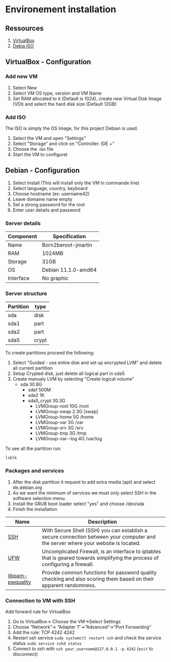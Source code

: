 # Environement installation

## Ressources
1. [VirtualBox](https://www.virtualbox.org/)
2. [Debia ISO](https://cdimage.debian.org/debian-cd/current/amd64/iso-cd/)

## VirtualBox - Configuration

### Add new VM

1. Select New
2. Select VM OS type, version and VM Name
3. Set RAM allocated to it (Default is 1024), create new Virtual Disk Image (VDI) and select the hard disk size (Default 12GB)

### Add ISO

The ISO is simply the OS Image, for this project Debian is used.
1. Select the VM and open "Settings"
2. Select "Storage" and click on "Controller: IDE +"
3. Choose the .iso file
4. Start the VM to configuret

## Debian - Configuration

1. Select Install (This will install only the VM in commande line)
2. Select language, country, keyboard
3. Choose hostname (ex: username42)
4. Leave domaine name empty
5. Set a strong password for the root
6. Enter user details and password

### Server details

| Component | Specification |
|--|--|
| Name | Born2beroot-jmartin |
| RAM | 1024MB |
| Storage | 31GB |
| OS | Debian 11.1.0-amd64 |
| Interface | No graphic |

### Server structure

| Partition | type |
|--|--|
| sda | disk |
| sda1 | part |
| sda2 | part |
| sda5 | crypt |

To create partitions proceed the following:
1. Select "Guided - use entire disk and set up encrypted LVM" and delete all current partition
2. Setup Crypted disk, just delete all logical part in sda5
3. Create manualy LVM by selecting "Create logical volume"
    - sda 30.8G
        - sda1 500M
        - sda2 1K
        - sda5_crypt 30.3G
            - LVMGroup-root     10G    /root
            - LVMGroup-swap     2.3G   [swap]
            - LVMGroup-home     5G     /home
            - LVMGroup-var      3G     /var
            - LVMGroup-srv      3G     /srv
            - LVMGroup-tmp      3G     /tmp
            - LVMGroup-var--log 4G /var/log

To see all the partition run:

```shell
lsblk
```

### Packages and services

1. After the disk partition it request to add extra media (apt) and select de.debian.org
2. As we want the minimum of services we must only select SSH in the software selection menu.
3. Install the GRUB boot loader select "yes" and choose /dev/sda
4. Finish the installation

| Name | Description |
|--|--|
| [SSH](https://github.com/MarJC5/Born2beroot/blob/main/doc/SERVICES.md#ssh) | With Secure Shell (SSH) you can establish a secure connection between your computer and the server where your website is located. |
| [UFW](https://github.com/MarJC5/Born2beroot/blob/main/doc/SERVICES.md#ufw) | Uncomplicated Firewall, is an interface to iptables that is geared towards simplifying the process of configuring a firewall. |
| [libpam-pwquality](https://github.com/MarJC5/Born2beroot/blob/main/doc/SERVICES.md#libpam-pwqality) | Provide common functions for password quality checking and also scoring them based on their apparent randomness. |

### Connection to VM with SSH
Add forward rule for VirtualBox

1. Go to VirtualBox-> Choose the VM->Select Settings
2. Choose “Network”-> “Adapter 1"->”Advanced”->”Port Forwarding”
3. Add the rule: TCP 4242 4242
4. Restart ssh service ``sudo systemctl restart ssh`` and check the service status ``sudo service sshd status``
5. Connect to ssh with ``ssh your_username@127.0.0.1 -p 4242`` (``exit`` to disconnect)
